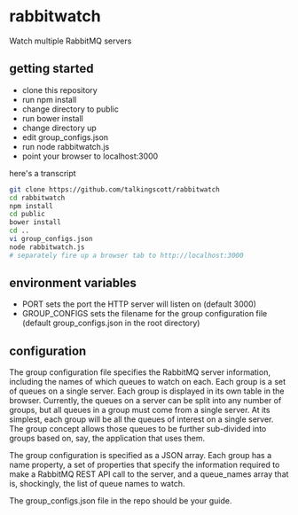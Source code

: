 # rabbitwatch
Watch multiple RabbitMQ servers

## getting started

* clone this repository
* run npm install
* change directory to public
* run bower install
* change directory up
* edit group_configs.json
* run node rabbitwatch.js
* point your browser to localhost:3000

here's a transcript

```bash
git clone https://github.com/talkingscott/rabbitwatch
cd rabbitwatch
npm install
cd public
bower install
cd ..
vi group_configs.json
node rabbitwatch.js
# separately fire up a browser tab to http://localhost:3000
```

## environment variables

* PORT sets the port the HTTP server will listen on (default 3000)
* GROUP_CONFIGS sets the filename for the group configuration file (default group_configs.json in the root directory)

## configuration

The group configuration file specifies the RabbitMQ server information, including the names of which queues to watch on each.  Each group is a set of queues on a single server.  Each group is displayed in its own table in the browser.  Currently, the queues on a server can be split into any number of groups, but all queues in a group must come from a single server.  At its simplest, each group will be all the queues of interest on a single server.  The group concept allows those queues to be further sub-divided into groups based on, say, the application that uses them.

The group configuration is specified as a JSON array.  Each group has a name property, a set of properties that specify the information required to make a RabbitMQ REST API call to the server, and a queue_names array that is, shockingly, the list of queue names to watch.

The group_configs.json file in the repo should be your guide.
